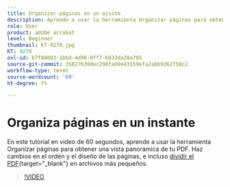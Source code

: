 ```yaml
---
title: Organizar páginas en un ajuste
description: Aprende a usar la herramienta Organizar páginas para obtener una vista panorámica de tu PDF
role: User
product: adobe acrobat
level: Beginner
thumbnail: KT-9278.jpg
KT: 9278
exl-id: b7f08003-1bbd-4d90-9ff7-6033da20a705
source-git-commit: 35827630dec298fa09e43159efa2abb9362f59c2
workflow-type: tm+mt
source-wordcount: '69'
ht-degree: 7%

---
```


# Organiza páginas en un instante

En este tutorial en vídeo de 60 segundos, aprende a usar la herramienta Organizar páginas para obtener una vista panorámica de tu PDF. Haz cambios en el orden y el diseño de las páginas, e incluso [dividir el PDF](https://www.adobe.com/es/acrobat/online/split-pdf.html){target=&quot;_blank&quot;} en archivos más pequeños.

>[!VIDEO](https://video.tv.adobe.com/v/338278?hidetitle=true)
